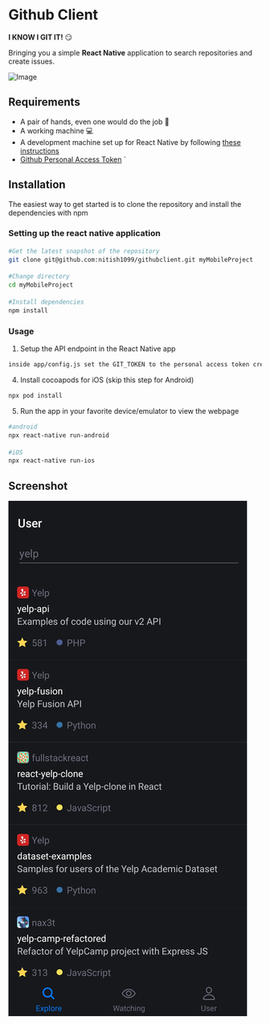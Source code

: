 
# Github Client

**I KNOW I GIT IT!** :smirk:

Bringing you a simple **React Native** application to search repositories and create issues.

![Image](https://github.githubassets.com/images/modules/logos_page/GitHub-Mark.png)

## Requirements

- A pair of hands, even one would do the job :open_hands:
- A working machine :computer:
- A development machine set up for React Native by following [these instructions](https://reactnative.dev/docs/environment-setup)
- [Github Personal Access Token](https://docs.github.com/en/free-pro-team@latest/github/authenticating-to-github/creating-a-personal-access-token)
`

## Installation

The easiest way to get started is to clone the repository and install the dependencies with npm

### Setting up the react native application
```bash
#Get the latest snapshot of the repository
git clone git@github.com:nitish1099/githubclient.git myMobileProject

#Change directory
cd myMobileProject

#Install dependencies
npm install
```

### Usage 


1. Setup the API endpoint in the React Native app
```bash
inside app/config.js set the GIT_TOKEN to the personal access token created from the above step
```
4. Install cocoapods for iOS (skip this step for Android)
```bash
npx pod install
```
5. Run the app in your favorite device/emulator to view the webpage
```bash
#android
npx react-native run-android

#iOS
npx react-native run-ios
```

## Screenshot
![Screenshot](./screenshot.jpg)
